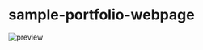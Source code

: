 # sample-portfolio-webpage
![preview](https://user-images.githubusercontent.com/92423461/182014727-9d164358-a6b1-49d1-ad70-87a0b1b6f34a.png)

